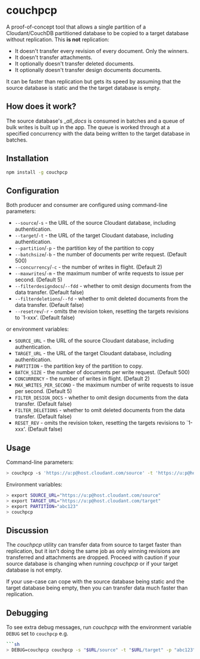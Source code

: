 # couchpcp

A proof-of-concept tool that allows a single partition of a Cloudant/CouchDB partitioned database to be copied to a target database without replication. This **is not** replication:

- It doesn't transfer every revision of every document. Only the winners.
- It doesn't transfer attachments.
- It optionally doesn't transfer deleted documents.
- It optionally doesn't transfer design documents documents.

It can be faster than replication but gets its speed by assuming that the source database is static and the the target database is empty. 

## How does it work?

The source database's __all_docs_ is consumed in batches and a queue of bulk writes is built
up in the app. The queue is worked through at a specified concurrency with the data being written to the target database in batches.

## Installation

```sh
npm install -g couchpcp
```

## Configuration

Both producer and consumer are configured using command-line parameters:

- `--source`/`-s` - the URL of the source Cloudant database, including authentication.
- `--target`/`-t` - the URL of the target Cloudant database, including authentication.
- `--partition`/`-p` - the partition key of the partition to copy
- `--batchsize`/`-b` - the number of documents per write request. (Default 500)
- `--concurrency`/`-c` - the number of writes in flight. (Default 2)
- `--maxwrites`/`-m` - the maximum number of write requests to issue per second. (Default 5)
- `--filterdesigndocs`/`--fdd` - whether to omit design documents from the data transfer. (Default false)
- `--filterdeletions`/`--fd` - whether to omit deleted documents from the data transfer. (Default false)
- `--resetrev`/`-r` - omits the revision token, resetting the targets revisions to `1-xxx'. (Default false)

 or environment variables:

- `SOURCE_URL` - the URL of the source Cloudant database, including authentication.
- `TARGET_URL` - the URL of the target Cloudant database, including authentication.
- `PARTITION` - the partition key of the partition to copy.
- `BATCH_SIZE` - the number of documents per write request. (Default 500)
- `CONCURRENCY` - the number of writes in flight. (Default 2)
- `MAX_WRITES_PER_SECOND` - the maximum number of write requests to issue per second. (Default 5)
- `FILTER_DESIGN_DOCS` - whether to omit design documents from the data transfer. (Default false)
- `FILTER_DELETIONS` - whether to omit deleted documents from the data transfer. (Default false)
- `RESET_REV` - omits the revision token, resetting the targets revisions to `1-xxx'. (Default false)

## Usage

Command-line parameters:

```sh
> couchpcp -s 'https://u:p@host.cloudant.com/source' -t 'https://u:p@host.cloudant.com/target' -p 'abc123'
```

Environment variables:

```sh
> export SOURCE_URL="https://u:p@host.cloudant.com/source"
> export TARGET_URL="https://u:p@host.cloudant.com/target"
> export PARTITION="abc123"
> couchpcp
```

## Discussion

The _couchpcp_ utility can transfer data from source to target faster than replication, but it isn't doing the same job as only winning revisions are transferred and attachments are dropped. Proceed with caution if your source database is changing when running _couchpcp_ or if your target database is not empty.

If your use-case can cope with the source database being static and the target database being empty, then you can transfer data much faster than replication.

## Debugging

To see extra debug messages, run _couchpcp_ with the environment variable `DEBUG` set to `couchpcp` e.g.

```sh
```sh
> DEBUG=couchpcp couchpcp -s "$URL/source" -t "$URL/target" -p "abc123"
```